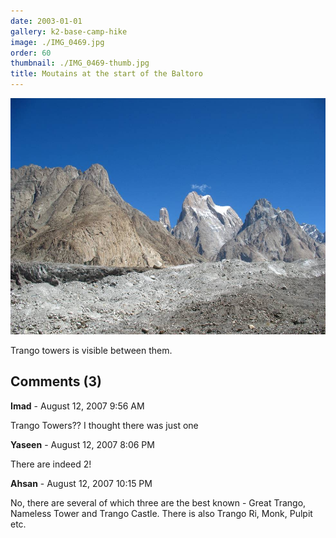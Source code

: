 ```yaml
---
date: 2003-01-01
gallery: k2-base-camp-hike
image: ./IMG_0469.jpg
order: 60
thumbnail: ./IMG_0469-thumb.jpg
title: Moutains at the start of the Baltoro
---
```


![Moutains at the start of the Baltoro](./IMG_0469.jpg)

Trango towers is visible between them.

<div id="comments">

## Comments (3)

<div id="comment">

**Imad** - August 12, 2007  9:56 AM

Trango Towers?? I thought there was just one

</div>

<div id="comment">

**Yaseen** - August 12, 2007  8:06 PM

There are indeed 2!

</div>

<div id="comment">

**Ahsan** - August 12, 2007 10:15 PM

No, there are several of which three are the best known - Great Trango, Nameless Tower and Trango Castle. There is also Trango Ri, Monk, Pulpit etc.

</div>

</div>